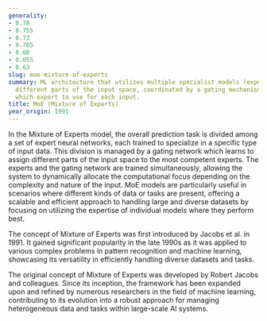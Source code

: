 ```yaml
---
generality:
- 0.78
- 0.755
- 0.73
- 0.705
- 0.68
- 0.655
- 0.63
slug: moe-mixture-of-experts
summary: ML architecture that utilizes multiple specialist models (experts) to handle
  different parts of the input space, coordinated by a gating mechanism that decides
  which expert to use for each input.
title: MoE (Mixture of Experts)
year_origin: 1991
---
```


In the Mixture of Experts model, the overall prediction task is divided among a set of expert neural networks, each trained to specialize in a specific type of input data. This division is managed by a gating network which learns to assign different parts of the input space to the most competent experts. The experts and the gating network are trained simultaneously, allowing the system to dynamically allocate the computational focus depending on the complexity and nature of the input. MoE models are particularly useful in scenarios where different kinds of data or tasks are present, offering a scalable and efficient approach to handling large and diverse datasets by focusing on utilizing the expertise of individual models where they perform best.

The concept of Mixture of Experts was first introduced by Jacobs et al. in 1991. It gained significant popularity in the late 1990s as it was applied to various complex problems in pattern recognition and machine learning, showcasing its versatility in efficiently handling diverse datasets and tasks.

The original concept of Mixture of Experts was developed by Robert Jacobs and colleagues. Since its inception, the framework has been expanded upon and refined by numerous researchers in the field of machine learning, contributing to its evolution into a robust approach for managing heterogeneous data and tasks within large-scale AI systems.